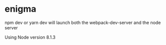 # enigma

npm dev or yarn dev will launch both the webpack-dev-server and the node server

Using Node version 8.1.3

